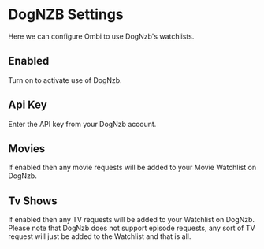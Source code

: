 # DogNZB Settings

Here we can configure Ombi to use DogNzb's watchlists.

## Enabled

Turn on to activate use of DogNzb.

## Api Key

Enter the API key from your DogNzb account.

## Movies

If enabled then any movie requests will be added to your Movie Watchlist on DogNzb.

## Tv Shows

If enabled then any TV requests will be added to your Watchlist on DogNzb.  
Please note that DogNzb does not support episode requests, any sort of TV request will just be added to the Watchlist and that is all.
